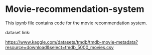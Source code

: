 # Movie-recommendation-system

This ipynb file contains code for the movie recommendation system.

dataset link:

https://www.kaggle.com/datasets/tmdb/tmdb-movie-metadata?resource=download&select=tmdb_5000_movies.csv

